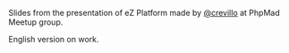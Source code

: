 Slides from the presentation of eZ Platform made by [@crevillo](https://github.com/crevillo) at PhpMad Meetup group.

English version on work. 

